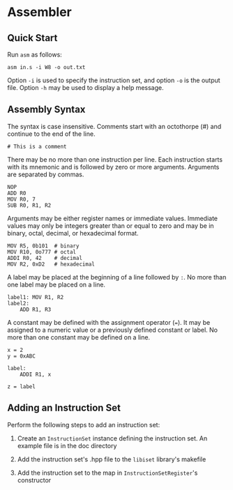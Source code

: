 # Assembler


## Quick Start

Run `asm` as follows:
```
asm in.s -i W8 -o out.txt
```

Option `-i` is used to specify the instruction set, and option `-o` is the output file.
Option `-h` may be used to display a help message.


## Assembly Syntax

The syntax is case insensitive.
Comments start with an octothorpe (#) and continue to the end of the line.
```
# This is a comment
```

There may be no more than one instruction per line.
Each instruction starts with its mnemonic and is followed by zero or more arguments.
Arguments are separated by commas.
```
NOP
ADD R0
MOV R0, 7
SUB R0, R1, R2
```

Arguments may be either register names or immediate values.
Immediate values may only be integers greater than or equal to zero and may be in binary, octal, decimal, or hexadecimal format.
```
MOV R5, 0b101  # binary
MOV R10, 0o777 # octal
ADDI R0, 42    # decimal
MOV R2, 0xD2   # hexadecimal
```

A label may be placed at the beginning of a line followed by `:`.
No more than one label may be placed on a line.
```
label1: MOV R1, R2
label2:
    ADD R1, R3
```

A constant may be defined with the assignment operator (`=`).
It may be assigned to a numeric value or a previously defined constant or label.
No more than one constant may be defined on a line.
```
x = 2
y = 0xABC

label:
    ADDI R1, x

z = label
```


## Adding an Instruction Set

Perform the following steps to add an instruction set:

1. Create an `InstructionSet` instance defining the instruction set.
An example file is in the doc directory

2. Add the instruction set's .hpp file to the `libiset` library's makefile

3. Add the instruction set to the map in `InstructionSetRegister`'s constructor
